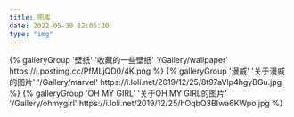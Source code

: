 ```yaml
---
title: 图库
date: 2022-05-30 12:05:20
type: "img"
---
```

<div class="gallery-group-main">
{% galleryGroup '壁纸' '收藏的一些壁纸' '/Gallery/wallpaper' https://i.postimg.cc/PfMLjQD0/4K.png %}
{% galleryGroup '漫威' '关于漫威的图片' '/Gallery/marvel' https://i.loli.net/2019/12/25/8t97aVlp4hgyBGu.jpg %}
{% galleryGroup 'OH MY GIRL' '关于OH MY GIRL的图片' '/Gallery/ohmygirl' https://i.loli.net/2019/12/25/hOqbQ3BIwa6KWpo.jpg %}
</div>
